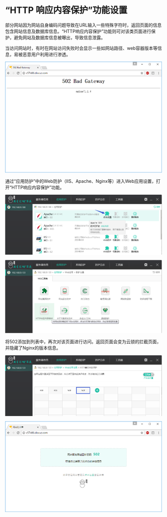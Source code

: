 # “HTTP 响应内容保护”功能设置
部分网站因为网站自身编码问题导致在URL输入一些特殊字符时，返回页面的信息包含网站信息及数据库信息。“HTTP响应内容保护”功能则可对该类页面进行保护，避免网站及数据库信息被曝出，导致信息泄露。
        
当访问网站时，有时在网站访问失败时会显示一些如网站路径、web容器版本等信息，易被恶意用户利用进行渗透。

![](/assets/f1301.png)

通过“应用防护”中的Web防护（IIS、Apache、Nginx等）进入Web应用设置，打开“HTTP响应内容保护”功能。

![](/assets/f0701.png)

![](/assets/f1302.png)

将502添加到列表中，再次对该页面进行访问。返回页面会变为云锁的拦截页面，并隐藏了Nginx的版本信息。

![](/assets/f1303.png)

![](/assets/f1304.png)